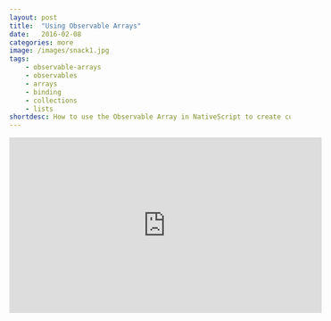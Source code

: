 ```yaml
---
layout: post
title:  "Using Observable Arrays"
date:   2016-02-08
categories: more
image: /images/snack1.jpg
tags: 
    - observable-arrays
    - observables
    - arrays
    - binding
    - collections
    - lists
shortdesc: How to use the Observable Array in NativeScript to create collections of items that are bound to a user interface.
---
```

<iframe width="560" height="315" src="https://www.youtube.com/embed/Mt5F1xe4tQQ" frameborder="0" allowfullscreen></iframe>